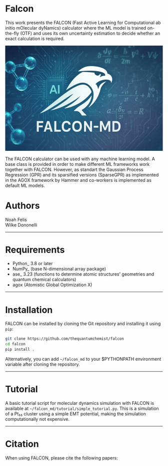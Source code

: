 # Falcon
This work presents the FALCON (Fast Active Learning for Computational ab initio mOlecular dyNamics) calculator where the ML model is trained on-the-fly (OTF) and uses its own uncertainty estimation to decide whether an exact calculation is required. 

![Alt text](FALCON_MD.png?raw=true "FALCON")

The FALCON calculator can be used with any machine learning model. A base class is provided in order to make different ML frameworks work together with FALCON.
However, as standart the Gaussian Process Regression (GPR) and its sparsified versions (SparseGPR) as implemented in the AGOX framework by Hammer and co-workers is implemented as default ML models.


# Authors
Noah Felis  
Wilke Dononelli

------------

# Requirements
* Python_ 3.8 or later
* NumPy_ (base N-dimensional array package)
* ase_ 3.23 (functions to determine atomic structures' geometries and quantum chemical calculators)
* agox (Atomistic Global Optimization X)

------------

# Installation
FALCON can be installed by cloning the Git repository and installing it using `pip`:

```bash
git clone https://github.com/thequantumchemist/falcon
cd falcon
pip install .
```

Alternatively, you can add ``~/falcon_md`` to your $PYTHONPATH environment variable after cloning the repository.

------------

# Tutorial
A basic tutorial script for molecular dynamics simulation with FALCON is available at `~/falcon_md/tutorial/simple_tutorial.py`.
This is a simulation of a Pt₅₅ cluster using a simple EMT potential, making the simulation computationally not expensive.

------------

# Citation
When using FALCON, please cite the following papers:
